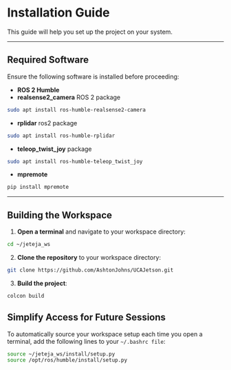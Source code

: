 # Installation Guide

This guide will help you set up the project on your system.

---

## Required Software

Ensure the following software is installed before proceeding:

- **ROS 2 Humble**
- **realsense2_camera** ROS 2 package
```bash
sudo apt install ros-humble-realsense2-camera
```
- **rplidar** ros2 package
```bash
sudo apt install ros-humble-rplidar
```
- **teleop_twist_joy** package
```bash
sudo apt install ros-humble-teleop_twist_joy
```
- **mpremote** 
```bash
pip install mpremote
```


---

## Building the Workspace

1. **Open a terminal** and navigate to your workspace directory:
```bash
cd ~/jeteja_ws
```
2. **Clone the repository** to your workspace directory:
```bash
git clone https://github.com/AshtonJohns/UCAJetson.git
```
3. **Build the project**:
```bash
colcon build
```

## Simplify Access for Future Sessions
To automatically source your workspace setup each time you open a terminal, add the following lines to your `~/.bashrc file`:
```bash 
source ~/jeteja_ws/install/setup.py
source /opt/ros/humble/install/setup.py
```